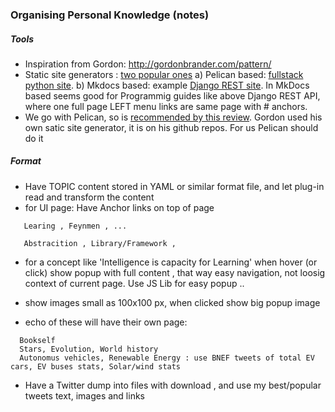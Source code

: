 ### Organising Personal Knowledge (notes)

##### Tools 
- Inspiration from Gordon: http://gordonbrander.com/pattern/
- Static site generators : [two popular ones](https://www.fullstackpython.com/static-site-generator.html) a) Pelican based: [fullstack python site](https://github.com/mattmakai/fullstackpython.com). b) Mkdocs  based: example [Django REST site](http://www.django-rest-framework.org/#api-guide). In MkDocs based seems good for Programmig guides like above Django REST API, where one full page LEFT menu links are same page with # anchors.  
- We go with Pelican, so is [recommended by this review](http://maxpearl.us/review-of-python-open-source-static-site-generators.html). Gordon used his own satic site generator, it is on his github repos. For us Pelican should do it

##### Format
- Have TOPIC content stored in YAML or similar format file, and let plug-in read and transform the content
- for UI page: Have Anchor links on top of page
```
   Learing , Feynmen , ...
   
   Abstracition , Library/Framework , 
```
- for a concept like 'Intelligence is capacity for Learning' when hover (or click) show popup with full content , that way easy navigation, not loosig context of current page. Use JS Lib for easy popup ..

- show images small as 100x100 px, when clicked show big popup image
- echo of these will have their own page: 
```
  Bookself 
  Stars, Evolution, World history 
  Autonomus vehicles, Renewable Energy : use BNEF tweets of total EV cars, EV buses stats, Solar/wind stats
```
- Have a Twitter dump into files with download , and use my best/popular tweets text, images and links

